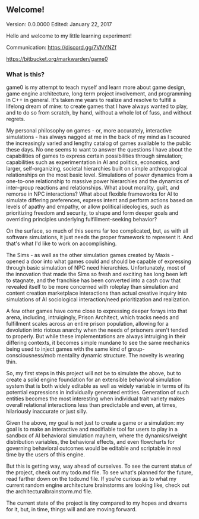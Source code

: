 ## Welcome! ## 

Version: 0.0.0000 Edited: January 22, 2017

Hello and welcome to my little learning experiment!

Communication:
https://discord.gg/7VNYNZf

https://bitbucket.org/markwarden/game0

### What is this? ###

game0 is my attempt to teach myself and learn more about game design, game engine architecture, long term project involvement, and programming in C++ in general. It's taken me years to realize and resolve to fulfill a lifelong dream of mine: to create games that I have always wanted to play, and to do so from scratch, by hand, without a whole lot of fuss, and without regrets. 

My personal philosophy on games - or, more accurately, interactive simulations - has always nagged at me in the back of my mind as I scoured the increasingly varied and lengthy catalog of games available to the public these days. No one seems to want to answer the questions I have about the capabilities of games to express certain possibilities through simulation; capabilities such as experimentation in AI and politics, economics, and larger, self-organizing, societal hierarchies built on simple anthropological relationships on the most basic level. Simulations of power dynamics from a one-to-one relationship to massive power hierarchies and the dynamics of inter-group reactions and relationships. What about morality, guilt, and remorse in NPC interactions? What about flexible frameworks for AI to simulate differing preferences, express intent and perform actions based on levels of apathy and empathy, or allow political ideologies, such as prioritizing freedom and security, to shape and form deeper goals and overriding principles underlying fulfillment-seeking behavior?

On the surface, so much of this seems far too complicated, but, as with all software simulations, it just needs the proper framework to represent it. And that's what I'd like to work on accomplishing. 

The Sims - as well as the other simulation games created by Maxis - opened a door into what games could and should be capable of expressing through basic simulation of NPC need hierarchies. Unfortunately, most of the innovation that made the Sims so fresh and exciting has long been left to stagnate, and the franchise has been converted into a cash cow that revealed itself to be more concerned with roleplay than simulation and content creation marketplace interactions than actual creative inquiry into simulations of AI sociological interaction/need prioritization and realization. 

A few other games have come close to expressing deeper forays into that arena, including, intruigingly, Prison Architect, which tracks needs and fulfillment scales across an entire prison population, allowing for a devolution into riotous anarchy when the needs of prisoners aren't tended to properly. But while these implementations are always intruiging in their differing contexts, it becomes simple mundane to see the same mechanics being used to inject games with the same kind of group-consciousness/mob mentality dynamic structure. The novelty is wearing thin. 

So, my first steps in this project will not be to simulate the above, but to create a solid engine foundation for an extensible behavioral simulation system that is both widely editable as well as widely variable in terms of its potential expressions in individually generated entities. Generation of such entities becomes the most interesting when individual trait variety makes overall relational interactions less than predictable and even, at times, hilariously inaccurate or just silly. 

Given the above, my goal is not just to create a game or a simulation: my goal is to make an interactive and modifiable tool for users to play in a sandbox of AI behavioral simulation mayhem, where the dynamics/weight distribution variables, the behavioral effects, and even flowcharts for governing behavioral outcomes would be editable and scriptable in real time by the users of this engine. 

But this is getting way, way ahead of ourselves. To see the current status of the project, check out my todo.md file. To see what's planned for the future, read farther down on the todo.md file. If you're curious as to what my current random engine architecture brainstorms are looking like, check out the architecturalbrainstorm.md file. 

The current state of the project is tiny compared to my hopes and dreams for it, but, in time, things will and are moving forward. 